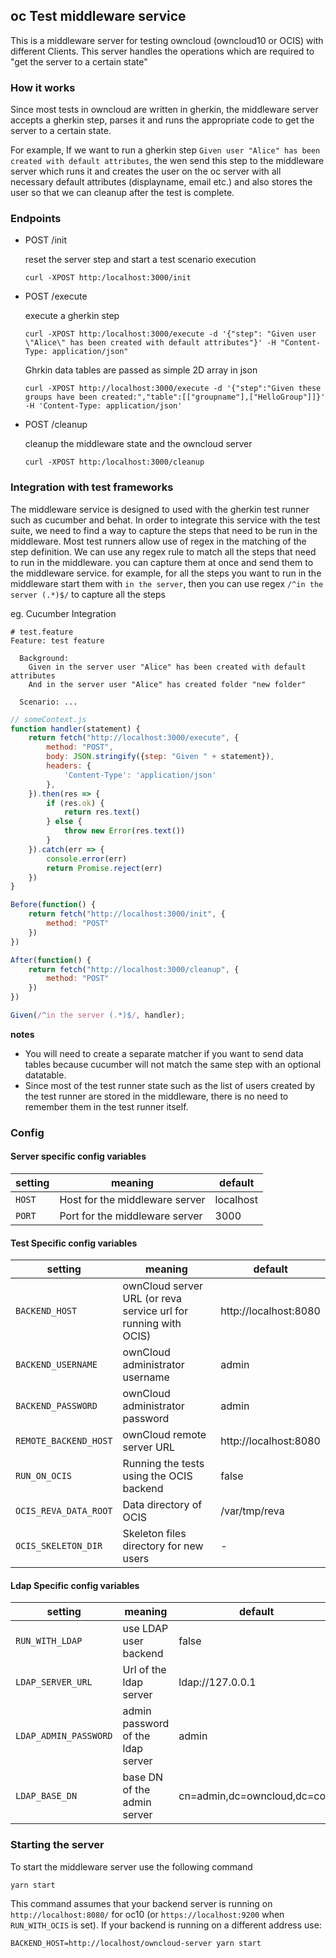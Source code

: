 ## oc Test middleware service

This is a middleware server for testing owncloud (owncloud10 or OCIS) with different Clients. This server handles the operations which are required to "get the server to a certain state"

### How it works
Since most tests in owncloud are written in gherkin, the middleware server accepts a gherkin step, parses it and runs the appropriate code to get the server to a certain state.

For example, If we want to run a gherkin step `Given user "Alice" has been created with default attributes`, the wen send this step to the middleware server which runs it and creates the user on the oc server with all necessary default attributes (displayname, email etc.) and also stores the user so that we can cleanup after the test is complete.

### Endpoints
- POST /init
    
    reset the server step and start a test scenario execution
    ```
    curl -XPOST http:/localhost:3000/init
    ```

- POST /execute

    execute a gherkin step
    ```
    curl -XPOST http:/localhost:3000/execute -d '{"step": "Given user \"Alice\" has been created with default attributes"}' -H "Content-Type: application/json"
    ```

    Ghrkin data tables are passed as simple 2D array in json
    ```
    curl -XPOST http://localhost:3000/execute -d '{"step":"Given these groups have been created:","table":[["groupname"],["HelloGroup"]]}' -H 'Content-Type: application/json'
    ```

- POST /cleanup

    cleanup the middleware state and the owncloud server
    ```
    curl -XPOST http:/localhost:3000/cleanup
    ```

### Integration with test frameworks
The middleware service is designed to used with the gherkin test runner such as cucumber and behat. In order to integrate this service with the test suite, we need to find a way to capture the steps that need to be run in the middleware. Most test runners allow use of regex in the matching of the step definition. We can use any regex rule to match all the steps that need to run in the middleware. you can capture them at once and send them to the middleware service.
for example, for all the steps you want to run in the middleware start them with `in the server`, then you can use regex `/^in the server (.*)$/` to capture all the steps

eg. Cucumber Integration

```gherkin
# test.feature
Feature: test feature

  Background:
    Given in the server user "Alice" has been created with default attributes
    And in the server user "Alice" has created folder "new folder"
  
  Scenario: ...
```

```js
// someContext.js
function handler(statement) {
    return fetch("http://localhost:3000/execute", {
        method: "POST",
        body: JSON.stringify({step: "Given " + statement}),
        headers: {
            'Content-Type': 'application/json'
        },
    }).then(res => {
        if (res.ok) {
            return res.text()
        } else {
            throw new Error(res.text())
        }
    }).catch(err => {
        console.error(err)
        return Promise.reject(err)
    })
}

Before(function() {
    return fetch("http://localhost:3000/init", {
        method: "POST"
    })
})

After(function() {
    return fetch("http://localhost:3000/cleanup", {
        method: "POST"
    })
})

Given(/^in the server (.*)$/, handler);
```

**notes**
- You will need to create a separate matcher if you want to send data tables because cucumber will not match the same step with an optional datatable.
- Since most of the test runner state such as the list of users created by the test runner are stored in the middleware, there is no need to remember them in the test runner itself.

### Config
#### Server specific config variables

| setting | meaning | default |
|-|-|-|
| `HOST` | Host for the middleware server | localhost |
| `PORT` | Port for the middleware server | 3000 |

#### Test Specific config variables

| setting | meaning | default |
|-|-|-|
| `BACKEND_HOST`      | ownCloud server URL (or reva service url for running with OCIS) | http://localhost:8080 |
| `BACKEND_USERNAME` | ownCloud administrator username | admin                 |
| `BACKEND_PASSWORD` | ownCloud administrator password  | admin                 |
| `REMOTE_BACKEND_HOST` | ownCloud remote server URL | http://localhost:8080 |
| `RUN_ON_OCIS` | Running the tests using the OCIS backend | false |
| `OCIS_REVA_DATA_ROOT` | Data directory of OCIS  | /var/tmp/reva |
| `OCIS_SKELETON_DIR` | Skeleton files directory for new users | - |

#### Ldap Specific config variables
| setting | meaning | default |
| -- | -- | -- |
| `RUN_WITH_LDAP` | use LDAP user backend | false |
| `LDAP_SERVER_URL`  | Url of the ldap server | ldap://127.0.0.1 |
| `LDAP_ADMIN_PASSWORD`  | admin password of the ldap server | admin |
| `LDAP_BASE_DN` | base DN of the admin server | cn=admin,dc=owncloud,dc=com |

### Starting the server
To start the middleware server use the following command
```
yarn start
```
This command assumes that your backend server is running on `http://localhost:8080/` for oc10 (or `https://localhost:9200` when `RUN_WITH_OCIS` is set). If your backend is running on a different address use:
```
BACKEND_HOST=http://localhost/owncloud-server yarn start
```